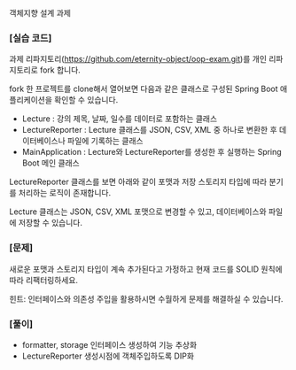 객체지향 설계 과제

### **[실습 코드]**

과제 리파지토리(https://github.com/eternity-object/oop-exam.git)를 개인 리파지토리로 fork 합니다.

fork 한 프로젝트를 clone해서 열어보면 다음과 같은 클래스로 구성된 Spring Boot 애플리케이션을 확인할 수 있습니다.

- Lecture : 강의 제목, 날짜, 일수를 데이터로 포함하는 클래스
- LectureReporter : Lecture 클래스를 JSON, CSV, XML 중 하나로 변환한 후 데이터베이스나 파일에 기록하는 클래스
- MainApplication : Lecture와 LectureReporter를 생성한 후 실행하는 Spring Boot 메인 클래스

LectureReporter 클래스를 보면 아래와 같이 포맷과 저장 스토리지 타입에 따라 분기를 처리하는 로직이 존재합니다.

Lecture 클래스는 JSON, CSV, XML 포맷으로 변경할 수 있고, 데이터베이스와 파일에 저장할 수 있습니다.

### **[문제]**

새로운 포맷과 스토리지 타입이 계속 추가된다고 가정하고 현재 코드를 SOLID 원칙에 따라 리팩터링하세요.

힌트: 인터페이스와 의존성 주입을 활용하시면 수월하게 문제를 해결하실 수 있습니다.

### **[풀이]**

- formatter, storage 인터페이스 생성하여 기능 추상화
- LectureReporter 생성시점에 객체주입하도록 DIP화
